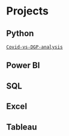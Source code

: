 # Projects

## Python

[`Covid-vs-DGP-analysis`](https://github.com/marcos-garcia-csv/Covid-vs-DGP-analysis)

## Power BI

## SQL

## Excel

## Tableau
